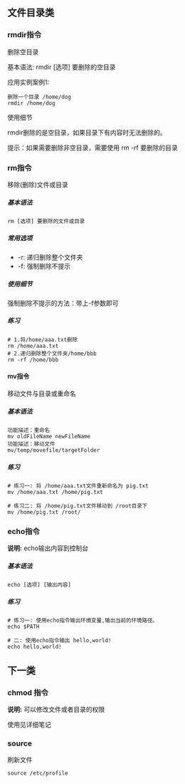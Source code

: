 ## 文件目录类

### rmdir指令

删除空目录

基本语法: rmdir [选项] 要删除的空目录

应用实例案例1:

```
删除一个目录 /home/dog
rmdir /home/dog
```



使用细节

rmdir删除的是空目录，如果目录下有内容时无法删除的。

提示：如果需要删除非空目录，需要使用 rm -rf 要删除的目录



### rm指令

移除(删除)文件或目录

##### 基本语法

```shell
rm [选项] 要删除的文件或目录
```

##### 常用选项 

* -r: 递归删除整个文件夹
* -f: 强制删除不提示

##### 使用细节

强制删除不提示的方法：带上-f参数即可

##### 练习

```shell
# 1.将/home/aaa.txt删除
rm /home/aaa.txt
# 2.递归删除整个文件夹/home/bbb
rm -rf /home/bbb
```

#### mv指令

移动文件与目录或重命名

##### 基本语法

```
功能描述：重命名
mv oldFileName newFileName
功能描述：移动文件
mv/temp/movefile/targetFolder
```

##### 练习

```shell
# 练习一: 将 /home/aaa.txt文件重新命名为 pig.txt
mv /home/aaa.txt /home/pig.txt

# 练习二: 将 /home/pig.txt文件移动到 /root目录下
mv /home/pig.txt /root/
```



### echo指令

**说明:** echo输出内容到控制台

##### 基本语法

```shell
echo [选项] [输出内容]
```

##### 练习

```shell
# 练习一: 使用echo指令输出环境变量,输出当前的环境路径。
echo $PATH

# 二: 使用echo指令输出 hello,world!
echo hello,world!
```







## 下一类

### chmod 指令

**说明:** 可以修改文件或者目录的权限

使用见详细笔记



### source

刷新文件

```shell
source /etc/profile
```













